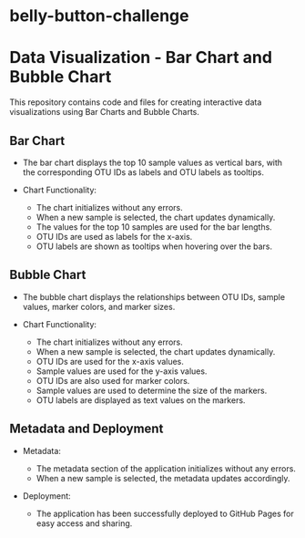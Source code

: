 # belly-button-challenge
# Data Visualization - Bar Chart and Bubble Chart

This repository contains code and files for creating interactive data visualizations using Bar Charts and Bubble Charts.

## Bar Chart

- The bar chart displays the top 10 sample values as vertical bars, with the corresponding OTU IDs as labels and OTU labels as tooltips.

- Chart Functionality:
  - The chart initializes without any errors.
  - When a new sample is selected, the chart updates dynamically.
  - The values for the top 10 samples are used for the bar lengths.
  - OTU IDs are used as labels for the x-axis.
  - OTU labels are shown as tooltips when hovering over the bars.

## Bubble Chart

- The bubble chart displays the relationships between OTU IDs, sample values, marker colors, and marker sizes.

- Chart Functionality:
  - The chart initializes without any errors.
  - When a new sample is selected, the chart updates dynamically.
  - OTU IDs are used for the x-axis values.
  - Sample values are used for the y-axis values.
  - OTU IDs are also used for marker colors.
  - Sample values are used to determine the size of the markers.
  - OTU labels are displayed as text values on the markers.

## Metadata and Deployment

- Metadata:
  - The metadata section of the application initializes without any errors.
  - When a new sample is selected, the metadata updates accordingly.

- Deployment:
  - The application has been successfully deployed to GitHub Pages for easy access and sharing.

